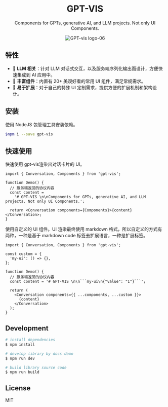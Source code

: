 <h1 align="center">
<b>GPT-VIS</b>
</h1>

<div align="center">
Components for GPTs, generative AI, and LLM projects. Not only UI Components.

![GPT-vis logo-06](https://github.com/eosphoros-ai/GPT-Vis/assets/17919400/c8804ffb-d3d6-45d3-846f-cf217681ab05)

</div>

## 特性

- 🤖 **LLM 相关**：针对 LLM 对话式交互，以及服务端序列化输出而设计，方便快速集成到 AI 应用中。
- 🍡 **丰富组件**：内置有 20+ 美观好看的常用 UI 组件，满足常规需求。
- 🔨 **易于扩展**：对于自己的特殊 UI 定制需求，提供方便的扩展机制和架构设计。

## 安装

使用 NodeJS 包管理工具安装依赖。

```bash
$npm i --save gpt-vis
```

## 快速使用

快速使用 gpt-vis渲染出对话卡片的 UI。

```tsx
import { Conversation, Components } from 'gpt-vis';

function Demo() {
  // 服务端返回的协议内容
  const content =
    '# GPT-VIS \n\nComponents for GPTs, generative AI, and LLM projects. Not only UI Components.';

  return <Conversation components={Components}>{content}</Conversation>;
}
```

使用自定义的 UI 组件。UI 渲染最终使用 markdown 格式，所以自定义的方式有两种，一种是基于 markdown code 标签去扩展语言，一种是扩展标签。

````tsx
import { Conversation, Components } from 'gpt-vis';

const custom = {
  'my-ui': () => {},
};

function Demo() {
  // 服务端返回的协议内容
  const content = '# GPT-VIS \n\n```my-ui\n{"value": "1"}```';

  return (
    <Conversation components={{ ...components, ...custom }}>
      {content}
    </Conversation>
  );
}
````

## Development

```bash
# install dependencies
$ npm install

# develop library by docs demo
$ npm run dev

# build library source code
$ npm run build
```

## License

MIT

